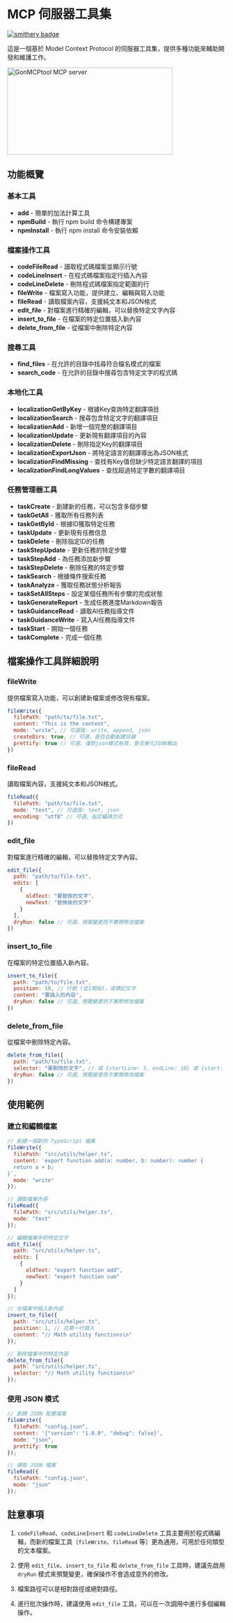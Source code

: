 # MCP 伺服器工具集

[![smithery badge](https://smithery.ai/badge/@GonTwVn/GonMCPtool)](https://smithery.ai/server/@GonTwVn/GonMCPtool)

這是一個基於 Model Context Protocol 的伺服器工具集，提供多種功能來輔助開發和維護工作。

<a href="https://glama.ai/mcp/servers/@GonTwVn/GonMCPtool">
  <img width="380" height="200" src="https://glama.ai/mcp/servers/@GonTwVn/GonMCPtool/badge" alt="GonMCPtool MCP server" />
</a>

## 功能概覽

### 基本工具
- **add** - 簡單的加法計算工具
- **npmBuild** - 執行 npm build 命令構建專案
- **npmInstall** - 執行 npm install 命令安裝依賴

### 檔案操作工具
- **codeFileRead** - 讀取程式碼檔案並顯示行號
- **codeLineInsert** - 在程式碼檔案指定行插入內容
- **codeLineDelete** - 刪除程式碼檔案指定範圍的行
- **fileWrite** - 檔案寫入功能，提供建立、編輯與寫入功能
- **fileRead** - 讀取檔案內容，支援純文本和JSON格式
- **edit_file** - 對檔案進行精確的編輯，可以替換特定文字內容
- **insert_to_file** - 在檔案的特定位置插入新內容
- **delete_from_file** - 從檔案中刪除特定內容

### 搜尋工具
- **find_files** - 在允許的目錄中找尋符合檔名模式的檔案
- **search_code** - 在允許的目錄中搜尋包含特定文字的程式碼

### 本地化工具
- **localizationGetByKey** - 根據Key查詢特定翻譯項目
- **localizationSearch** - 搜尋包含特定文字的翻譯項目
- **localizationAdd** - 新增一個完整的翻譯項目
- **localizationUpdate** - 更新現有翻譯項目的內容
- **localizationDelete** - 刪除指定Key的翻譯項目
- **localizationExportJson** - 將特定語言的翻譯導出為JSON格式
- **localizationFindMissing** - 查找有Key值但缺少特定語言翻譯的項目
- **localizationFindLongValues** - 查找超過特定字數的翻譯項目

### 任務管理器工具
- **taskCreate** - 創建新的任務，可以包含多個步驟
- **taskGetAll** - 獲取所有任務列表
- **taskGetById** - 根據ID獲取特定任務
- **taskUpdate** - 更新現有任務信息
- **taskDelete** - 刪除指定ID的任務
- **taskStepUpdate** - 更新任務的特定步驟
- **taskStepAdd** - 為任務添加新步驟
- **taskStepDelete** - 刪除任務的特定步驟
- **taskSearch** - 根據條件搜索任務
- **taskAnalyze** - 獲取任務狀態分析報告
- **taskSetAllSteps** - 設定某個任務所有步驟的完成狀態
- **taskGenerateReport** - 生成任務進度Markdown報告
- **taskGuidanceRead** - 讀取AI任務指導文件
- **taskGuidanceWrite** - 寫入AI任務指導文件
- **taskStart** - 開始一個任務
- **taskComplete** - 完成一個任務


## 檔案操作工具詳細說明

### fileWrite
提供檔案寫入功能，可以創建新檔案或修改現有檔案。

```javascript
fileWrite({
  filePath: "path/to/file.txt",
  content: "This is the content",
  mode: "write", // 可選值: write, append, json
  createDirs: true, // 可選，是否自動創建目錄
  prettify: true // 可選，僅對json模式有效，是否美化JSON輸出
})
```

### fileRead
讀取檔案內容，支援純文本和JSON格式。

```javascript
fileRead({
  filePath: "path/to/file.txt",
  mode: "text", // 可選值: text, json
  encoding: "utf8" // 可選，指定編碼方式
})
```

### edit_file
對檔案進行精確的編輯，可以替換特定文字內容。

```javascript
edit_file({
  path: "path/to/file.txt",
  edits: [
    {
      oldText: "要替換的文字",
      newText: "替換後的文字"
    }
  ],
  dryRun: false // 可選，預覽變更而不實際修改檔案
})
```

### insert_to_file
在檔案的特定位置插入新內容。

```javascript
insert_to_file({
  path: "path/to/file.txt",
  position: 10, // 行號 (從1開始)，或標記文字
  content: "要插入的內容",
  dryRun: false // 可選，預覽變更而不實際修改檔案
})
```

### delete_from_file
從檔案中刪除特定內容。

```javascript
delete_from_file({
  path: "path/to/file.txt",
  selector: "要刪除的文字", // 或 {startLine: 5, endLine: 10} 或 {start: "開始標記", end: "結束標記"}
  dryRun: false // 可選，預覽變更而不實際修改檔案
})
```

## 使用範例

### 建立和編輯檔案

```javascript
// 創建一個新的 TypeScript 檔案
fileWrite({
  filePath: "src/utils/helper.ts",
  content: `export function add(a: number, b: number): number {
  return a + b;
}`,
  mode: "write"
});

// 讀取檔案內容
fileRead({
  filePath: "src/utils/helper.ts",
  mode: "text"
});

// 編輯檔案中的特定文字
edit_file({
  path: "src/utils/helper.ts",
  edits: [
    {
      oldText: "export function add",
      newText: "export function sum"
    }
  ]
});

// 在檔案中插入新內容
insert_to_file({
  path: "src/utils/helper.ts",
  position: 1, // 在第一行插入
  content: "// Math utility functions\n"
});

// 刪除檔案中的特定內容
delete_from_file({
  path: "src/utils/helper.ts",
  selector: "// Math utility functions\n"
});
```

### 使用 JSON 模式

```javascript
// 創建 JSON 配置檔案
fileWrite({
  filePath: "config.json",
  content: '{"version": "1.0.0", "debug": false}',
  mode: "json",
  prettify: true
});

// 讀取 JSON 檔案
fileRead({
  filePath: "config.json",
  mode: "json"
});
```

## 註意事項

1. `codeFileRead`、`codeLineInsert` 和 `codeLineDelete` 工具主要用於程式碼編輯，而新的檔案工具（`fileWrite`、`fileRead` 等）更為通用，可用於任何類型的文本檔案。

2. 使用 `edit_file`、`insert_to_file` 和 `delete_from_file` 工具時，建議先啟用 `dryRun` 模式來預覽變更，確保操作不會造成意外的修改。

3. 檔案路徑可以是相對路徑或絕對路徑。

4. 進行批次操作時，建議使用 `edit_file` 工具，可以在一次調用中進行多個編輯操作。